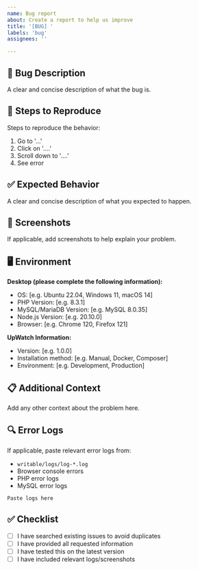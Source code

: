 ```yaml
---
name: Bug report
about: Create a report to help us improve
title: '[BUG] '
labels: 'bug'
assignees: ''

---
```


## 🐛 Bug Description
A clear and concise description of what the bug is.

## 🔄 Steps to Reproduce
Steps to reproduce the behavior:
1. Go to '...'
2. Click on '....'
3. Scroll down to '....'
4. See error

## ✅ Expected Behavior
A clear and concise description of what you expected to happen.

## 📸 Screenshots
If applicable, add screenshots to help explain your problem.

## 🖥️ Environment
**Desktop (please complete the following information):**
- OS: [e.g. Ubuntu 22.04, Windows 11, macOS 14]
- PHP Version: [e.g. 8.3.1]
- MySQL/MariaDB Version: [e.g. MySQL 8.0.35]
- Node.js Version: [e.g. 20.10.0]
- Browser: [e.g. Chrome 120, Firefox 121]

**UpWatch Information:**
- Version: [e.g. 1.0.0]
- Installation method: [e.g. Manual, Docker, Composer]
- Environment: [e.g. Development, Production]

## 📋 Additional Context
Add any other context about the problem here.

## 🔍 Error Logs
If applicable, paste relevant error logs from:
- `writable/logs/log-*.log`
- Browser console errors
- PHP error logs
- MySQL error logs

```
Paste logs here
```

## ✅ Checklist
- [ ] I have searched existing issues to avoid duplicates
- [ ] I have provided all requested information
- [ ] I have tested this on the latest version
- [ ] I have included relevant logs/screenshots